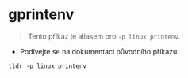 # gprintenv

> Tento příkaz je aliasem pro `-p linux printenv`.

- Podívejte se na dokumentaci původního příkazu:

`tldr -p linux printenv`

